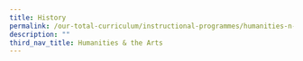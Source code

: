 ```yaml
---
title: History
permalink: /our-total-curriculum/instructional-programmes/humanities-n-the-arts/history
description: ""
third_nav_title: Humanities & the Arts
---
```

